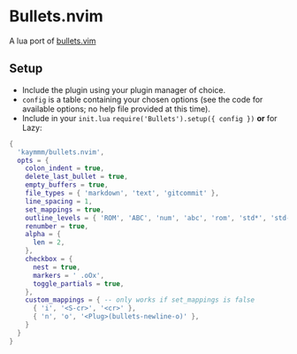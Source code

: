 # Bullets.nvim

A lua port of [bullets.vim](https://github.com/bullets-vim/bullets.vim)

## Setup

- Include the plugin using your plugin manager of choice.
- `config` is a table containing your chosen options (see the code for available options; no help file provided at this time).
- Include in your `init.lua` `require('Bullets').setup({ config })` **or** for Lazy:

```lua
{
  'kaymmm/bullets.nvim',
  opts = {
    colon_indent = true,
    delete_last_bullet = true,
    empty_buffers = true,
    file_types = { 'markdown', 'text', 'gitcommit' },
    line_spacing = 1,
    set_mappings = true,
    outline_levels = { 'ROM', 'ABC', 'num', 'abc', 'rom', 'std*', 'std-', 'std+' },
    renumber = true,
    alpha = {
      len = 2,
    },
    checkbox = {
      nest = true,
      markers = ' .oOx',
      toggle_partials = true,
    },
    custom_mappings = { -- only works if set_mappings is false
      { 'i', '<S-cr>', '<cr>' },
      { 'n', 'o', '<Plug>(bullets-newline-o)' },
    }
  }
}
```
